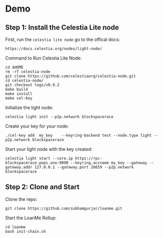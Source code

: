 # Demo


## Step 1: Install the Celestia Lite node

First, run the `celestia lite node` go to the offical docs:

```
https://docs.celestia.org/nodes/light-node/
```

Command to Run Celestia Lite Node:
```
cd $HOME 
rm -rf celestia-node 
git clone https://github.com/celestiaorg/celestia-node.git 
cd celestia-node/ 
git checkout tags/v0.9.2 
make build 
make install 
make cel-key 
```

Initialize the light node:
```
celestia light init --p2p.network blockspacerace
```

Create your key for your node:
```
./cel-key add  my_key    --keyring-backend test --node.type light --p2p.network blockspacerace
```

Start your light node with the key created:
```
celestia light start --core.ip https://rpc-blockspacerace.pops.one:9090 --keyring.accname my_key --gateway --gateway.addr 127.0.0.1 --gateway.port 26659 --p2p.network blockspacerace
```

## Step 2: Clone and Start
Clone the repo: 
```
git clone https://github.com/subhamgurjar/loanme.git
```

Start the LoanMe Rollup:
```
cd loanme
bash init-chain.sh
```



